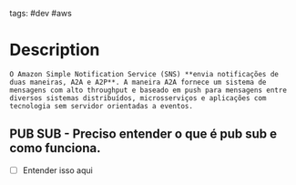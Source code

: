 tags: #dev #aws


# Description
	O Amazon Simple Notification Service (SNS) **envia notificações de duas maneiras, A2A e A2P**. A maneira A2A fornece um sistema de mensagens com alto throughput e baseado em push para mensagens entre diversos sistemas distribuídos, microsserviços e aplicações com tecnologia sem servidor orientadas a eventos.


## PUB SUB - Preciso entender o que é pub sub e como funciona.
- [ ] Entender isso aqui
